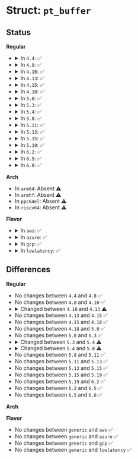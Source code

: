 # Struct: <code>pt_buffer</code>

## Status
<b>Regular</b>
<ul>
<li>
<details>
<summary>In <code>4.4</code>: ✅</summary>

```c
struct pt_buffer {
    int cpu;
    struct list_head tables;
    struct topa *first;
    struct topa *last;
    struct topa *cur;
    unsigned int cur_idx;
    size_t output_off;
    long unsigned int nr_pages;
    local_t data_size;
    local_t lost;
    local64_t head;
    bool snapshot;
    long unsigned int stop_pos;
    long unsigned int intr_pos;
    void **data_pages;
    struct topa_entry * topa_index[0];
};
```
</details>
</li>
<li>
<details>
<summary>In <code>4.8</code>: ✅</summary>

```c
struct pt_buffer {
    int cpu;
    struct list_head tables;
    struct topa *first;
    struct topa *last;
    struct topa *cur;
    unsigned int cur_idx;
    size_t output_off;
    long unsigned int nr_pages;
    local_t data_size;
    local_t lost;
    local64_t head;
    bool snapshot;
    long unsigned int stop_pos;
    long unsigned int intr_pos;
    void **data_pages;
    struct topa_entry * topa_index[0];
};
```
</details>
</li>
<li>
<details>
<summary>In <code>4.10</code>: ✅</summary>

```c
struct pt_buffer {
    int cpu;
    struct list_head tables;
    struct topa *first;
    struct topa *last;
    struct topa *cur;
    unsigned int cur_idx;
    size_t output_off;
    long unsigned int nr_pages;
    local_t data_size;
    local_t lost;
    local64_t head;
    bool snapshot;
    long unsigned int stop_pos;
    long unsigned int intr_pos;
    void **data_pages;
    struct topa_entry * topa_index[0];
};
```
</details>
</li>
<li>
<details>
<summary>In <code>4.13</code>: ✅</summary>

```c
struct pt_buffer {
    int cpu;
    struct list_head tables;
    struct topa *first;
    struct topa *last;
    struct topa *cur;
    unsigned int cur_idx;
    size_t output_off;
    long unsigned int nr_pages;
    local_t data_size;
    local64_t head;
    bool snapshot;
    long unsigned int stop_pos;
    long unsigned int intr_pos;
    void **data_pages;
    struct topa_entry * topa_index[0];
};
```
</details>
</li>
<li>
<details>
<summary>In <code>4.15</code>: ✅</summary>

```c
struct pt_buffer {
    int cpu;
    struct list_head tables;
    struct topa *first;
    struct topa *last;
    struct topa *cur;
    unsigned int cur_idx;
    size_t output_off;
    long unsigned int nr_pages;
    local_t data_size;
    local64_t head;
    bool snapshot;
    long unsigned int stop_pos;
    long unsigned int intr_pos;
    void **data_pages;
    struct topa_entry * topa_index[0];
};
```
</details>
</li>
<li>
<details>
<summary>In <code>4.18</code>: ✅</summary>

```c
struct pt_buffer {
    int cpu;
    struct list_head tables;
    struct topa *first;
    struct topa *last;
    struct topa *cur;
    unsigned int cur_idx;
    size_t output_off;
    long unsigned int nr_pages;
    local_t data_size;
    local64_t head;
    bool snapshot;
    long unsigned int stop_pos;
    long unsigned int intr_pos;
    void **data_pages;
    struct topa_entry * topa_index[0];
};
```
</details>
</li>
<li>
<details>
<summary>In <code>5.0</code>: ✅</summary>

```c
struct pt_buffer {
    int cpu;
    struct list_head tables;
    struct topa *first;
    struct topa *last;
    struct topa *cur;
    unsigned int cur_idx;
    size_t output_off;
    long unsigned int nr_pages;
    local_t data_size;
    local64_t head;
    bool snapshot;
    long unsigned int stop_pos;
    long unsigned int intr_pos;
    void **data_pages;
    struct topa_entry * topa_index[0];
};
```
</details>
</li>
<li>
<details>
<summary>In <code>5.3</code>: ✅</summary>

```c
struct pt_buffer {
    int cpu;
    struct list_head tables;
    struct topa *first;
    struct topa *last;
    struct topa *cur;
    unsigned int cur_idx;
    size_t output_off;
    long unsigned int nr_pages;
    local_t data_size;
    local64_t head;
    bool snapshot;
    long unsigned int stop_pos;
    long unsigned int intr_pos;
    void **data_pages;
    struct topa_entry * topa_index[0];
};
```
</details>
</li>
<li>
<details>
<summary>In <code>5.4</code>: ✅</summary>

```c
struct pt_buffer {
    struct list_head tables;
    struct topa *first;
    struct topa *last;
    struct topa *cur;
    unsigned int cur_idx;
    size_t output_off;
    long unsigned int nr_pages;
    local_t data_size;
    local64_t head;
    bool snapshot;
    long int stop_pos;
    long int intr_pos;
    struct topa_entry *stop_te;
    struct topa_entry *intr_te;
    void **data_pages;
};
```
</details>
</li>
<li>
<details>
<summary>In <code>5.8</code>: ✅</summary>

```c
struct pt_buffer {
    struct list_head tables;
    struct topa *first;
    struct topa *last;
    struct topa *cur;
    unsigned int cur_idx;
    size_t output_off;
    long unsigned int nr_pages;
    local_t data_size;
    local64_t head;
    bool snapshot;
    bool single;
    long int stop_pos;
    long int intr_pos;
    struct topa_entry *stop_te;
    struct topa_entry *intr_te;
    void **data_pages;
};
```
</details>
</li>
<li>
<details>
<summary>In <code>5.11</code>: ✅</summary>

```c
struct pt_buffer {
    struct list_head tables;
    struct topa *first;
    struct topa *last;
    struct topa *cur;
    unsigned int cur_idx;
    size_t output_off;
    long unsigned int nr_pages;
    local_t data_size;
    local64_t head;
    bool snapshot;
    bool single;
    long int stop_pos;
    long int intr_pos;
    struct topa_entry *stop_te;
    struct topa_entry *intr_te;
    void **data_pages;
};
```
</details>
</li>
<li>
<details>
<summary>In <code>5.13</code>: ✅</summary>

```c
struct pt_buffer {
    struct list_head tables;
    struct topa *first;
    struct topa *last;
    struct topa *cur;
    unsigned int cur_idx;
    size_t output_off;
    long unsigned int nr_pages;
    local_t data_size;
    local64_t head;
    bool snapshot;
    bool single;
    long int stop_pos;
    long int intr_pos;
    struct topa_entry *stop_te;
    struct topa_entry *intr_te;
    void **data_pages;
};
```
</details>
</li>
<li>
<details>
<summary>In <code>5.15</code>: ✅</summary>

```c
struct pt_buffer {
    struct list_head tables;
    struct topa *first;
    struct topa *last;
    struct topa *cur;
    unsigned int cur_idx;
    size_t output_off;
    long unsigned int nr_pages;
    local_t data_size;
    local64_t head;
    bool snapshot;
    bool single;
    long int stop_pos;
    long int intr_pos;
    struct topa_entry *stop_te;
    struct topa_entry *intr_te;
    void **data_pages;
};
```
</details>
</li>
<li>
<details>
<summary>In <code>5.19</code>: ✅</summary>

```c
struct pt_buffer {
    struct list_head tables;
    struct topa *first;
    struct topa *last;
    struct topa *cur;
    unsigned int cur_idx;
    size_t output_off;
    long unsigned int nr_pages;
    local_t data_size;
    local64_t head;
    bool snapshot;
    bool single;
    long int stop_pos;
    long int intr_pos;
    struct topa_entry *stop_te;
    struct topa_entry *intr_te;
    void **data_pages;
};
```
</details>
</li>
<li>
<details>
<summary>In <code>6.2</code>: ✅</summary>

```c
struct pt_buffer {
    struct list_head tables;
    struct topa *first;
    struct topa *last;
    struct topa *cur;
    unsigned int cur_idx;
    size_t output_off;
    long unsigned int nr_pages;
    local_t data_size;
    local64_t head;
    bool snapshot;
    bool single;
    long int stop_pos;
    long int intr_pos;
    struct topa_entry *stop_te;
    struct topa_entry *intr_te;
    void **data_pages;
};
```
</details>
</li>
<li>
<details>
<summary>In <code>6.5</code>: ✅</summary>

```c
struct pt_buffer {
    struct list_head tables;
    struct topa *first;
    struct topa *last;
    struct topa *cur;
    unsigned int cur_idx;
    size_t output_off;
    long unsigned int nr_pages;
    local_t data_size;
    local64_t head;
    bool snapshot;
    bool single;
    long int stop_pos;
    long int intr_pos;
    struct topa_entry *stop_te;
    struct topa_entry *intr_te;
    void **data_pages;
};
```
</details>
</li>
<li>
<details>
<summary>In <code>6.8</code>: ✅</summary>

```c
struct pt_buffer {
    struct list_head tables;
    struct topa *first;
    struct topa *last;
    struct topa *cur;
    unsigned int cur_idx;
    size_t output_off;
    long unsigned int nr_pages;
    local_t data_size;
    local64_t head;
    bool snapshot;
    bool single;
    long int stop_pos;
    long int intr_pos;
    struct topa_entry *stop_te;
    struct topa_entry *intr_te;
    void **data_pages;
};
```
</details>
</li>
</ul>
<b>Arch</b>
<ul>
<li>
In <code>arm64</code>: Absent ⚠️
</li>
<li>
In <code>armhf</code>: Absent ⚠️
</li>
<li>
In <code>ppc64el</code>: Absent ⚠️
</li>
<li>
In <code>riscv64</code>: Absent ⚠️
</li>
</ul>
<b>Flavor</b>
<ul>
<li>
<details>
<summary>In <code>aws</code>: ✅</summary>

```c
struct pt_buffer {
    struct list_head tables;
    struct topa *first;
    struct topa *last;
    struct topa *cur;
    unsigned int cur_idx;
    size_t output_off;
    long unsigned int nr_pages;
    local_t data_size;
    local64_t head;
    bool snapshot;
    long int stop_pos;
    long int intr_pos;
    struct topa_entry *stop_te;
    struct topa_entry *intr_te;
    void **data_pages;
};
```
</details>
</li>
<li>
<details>
<summary>In <code>azure</code>: ✅</summary>

```c
struct pt_buffer {
    struct list_head tables;
    struct topa *first;
    struct topa *last;
    struct topa *cur;
    unsigned int cur_idx;
    size_t output_off;
    long unsigned int nr_pages;
    local_t data_size;
    local64_t head;
    bool snapshot;
    long int stop_pos;
    long int intr_pos;
    struct topa_entry *stop_te;
    struct topa_entry *intr_te;
    void **data_pages;
};
```
</details>
</li>
<li>
<details>
<summary>In <code>gcp</code>: ✅</summary>

```c
struct pt_buffer {
    struct list_head tables;
    struct topa *first;
    struct topa *last;
    struct topa *cur;
    unsigned int cur_idx;
    size_t output_off;
    long unsigned int nr_pages;
    local_t data_size;
    local64_t head;
    bool snapshot;
    long int stop_pos;
    long int intr_pos;
    struct topa_entry *stop_te;
    struct topa_entry *intr_te;
    void **data_pages;
};
```
</details>
</li>
<li>
<details>
<summary>In <code>lowlatency</code>: ✅</summary>

```c
struct pt_buffer {
    struct list_head tables;
    struct topa *first;
    struct topa *last;
    struct topa *cur;
    unsigned int cur_idx;
    size_t output_off;
    long unsigned int nr_pages;
    local_t data_size;
    local64_t head;
    bool snapshot;
    long int stop_pos;
    long int intr_pos;
    struct topa_entry *stop_te;
    struct topa_entry *intr_te;
    void **data_pages;
};
```
</details>
</li>
</ul>

## Differences
<b>Regular</b>
<ul>
<li>
No changes between <code>4.4</code> and <code>4.8</code> ✅
</li>
<li>
No changes between <code>4.8</code> and <code>4.10</code> ✅
</li>
<li>
<details>
<summary>Changed between <code>4.10</code> and <code>4.13</code> ⚠️</summary>
<ul>
<li>
<b>Field removed. </b>
<code>local_t lost</code>
</li>
</ul>
</details>
</li>
<li>
No changes between <code>4.13</code> and <code>4.15</code> ✅
</li>
<li>
No changes between <code>4.15</code> and <code>4.18</code> ✅
</li>
<li>
No changes between <code>4.18</code> and <code>5.0</code> ✅
</li>
<li>
No changes between <code>5.0</code> and <code>5.3</code> ✅
</li>
<li>
<details>
<summary>Changed between <code>5.3</code> and <code>5.4</code> ⚠️</summary>
<ul>
<li>
<b>Field added. </b>
<code>struct topa_entry *stop_te</code>
</li>
<li>
<b>Field added. </b>
<code>struct topa_entry *intr_te</code>
</li>
<li>
<b>Field removed. </b>
<code>int cpu</code>
</li>
<li>
<b>Field removed. </b>
<code>struct topa_entry * topa_index[0]</code>
</li>
<li>
<b>Field type changed. </b>
<code>long unsigned int stop_pos</code> ➡️ <code>long int stop_pos</code>
</li>
<li>
<b>Field type changed. </b>
<code>long unsigned int intr_pos</code> ➡️ <code>long int intr_pos</code>
</li>
</ul>
</details>
</li>
<li>
<details>
<summary>Changed between <code>5.4</code> and <code>5.8</code> ⚠️</summary>
<ul>
<li>
<b>Field added. </b>
<code>bool single</code>
</li>
</ul>
</details>
</li>
<li>
No changes between <code>5.8</code> and <code>5.11</code> ✅
</li>
<li>
No changes between <code>5.11</code> and <code>5.13</code> ✅
</li>
<li>
No changes between <code>5.13</code> and <code>5.15</code> ✅
</li>
<li>
No changes between <code>5.15</code> and <code>5.19</code> ✅
</li>
<li>
No changes between <code>5.19</code> and <code>6.2</code> ✅
</li>
<li>
No changes between <code>6.2</code> and <code>6.5</code> ✅
</li>
<li>
No changes between <code>6.5</code> and <code>6.8</code> ✅
</li>
</ul>
<b>Arch</b>
<ul>
</ul>
<b>Flavor</b>
<ul>
<li>
No changes between <code>generic</code> and <code>aws</code> ✅
</li>
<li>
No changes between <code>generic</code> and <code>azure</code> ✅
</li>
<li>
No changes between <code>generic</code> and <code>gcp</code> ✅
</li>
<li>
No changes between <code>generic</code> and <code>lowlatency</code> ✅
</li>
</ul>
